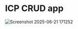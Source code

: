 # ICP CRUD app
![Screenshot 2025-06-21 171252](https://github.com/user-attachments/assets/fc75cc27-0875-4923-95ab-7e433ad6dc0c)

